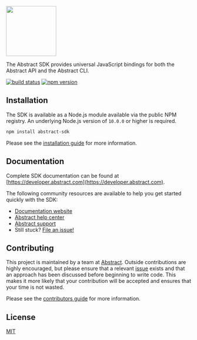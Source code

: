 <img src="https://assets-global.website-files.com/5e9d939b6c7f32259d33c1cc/5eb9b98ae22fd020fb368ad1_abstract-black-wordmark-rgb.png" width="136" height="auto" />

The Abstract SDK provides universal JavaScript bindings for both the Abstract API and the Abstract CLI.

[![build status](https://img.shields.io/circleci/project/github/goabstract/abstract-sdk.svg)](https://circleci.com/gh/goabstract/abstract-sdk)
[![npm version](https://badge.fury.io/js/abstract-sdk.svg)](https://www.npmjs.com/package/abstract-sdk)

## Installation

The SDK is available as a Node.js module available via the public NPM registry. An underlying Node.js version of `10.0.0` or higher is required.

```sh
npm install abstract-sdk
```

Please see the [installation guide](https://developer.abstract.com/docs/installation/) for more information.

## Documentation

Complete SDK documentation can be found at [https://developer.abstract.com](https://developer.abstract.com).

The following community resources are available to help you get started quickly with the SDK:

- [Documentation website](https://developer.abstract.com)
- [Abstract help center](https://www.abstract.com/help/)
- [Abstract support](https://help.abstract.com/hc/en-us/articles/360050382291-Contact-Support)
- Still stuck? [File an issue!](https://github.com/goabstract/abstract-sdk/issues/new)

## Contributing

This project is maintained by a team at [Abstract](https://www.abstract.com). Outside contributions are highly encouraged, but please ensure that a relevant [issue](https://github.com/goabstract/abstract-sdk/issues) exists and that an approach has been discussed before beginning to write code. This makes it more likely that your contribution will be accepted and ensures that your time is not wasted.

Please see the [contributors guide](CONTRIBUTING.md) for more information.

## License

[MIT](LICENSE)
